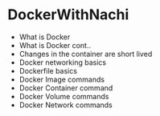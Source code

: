 # DockerWithNachi

 * What is Docker
 * What is Docker cont..
 * Changes in the container are short lived
 * Docker networking basics
 * Dockerfile basics
 * Docker Image commands
 * Docker Container command
 * Docker Volume commands
 * Docker Network commands
